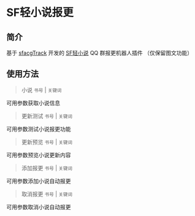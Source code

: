 # SF轻小说报更

## 简介

基于 [sfacgTrack](https://github.com/DawnNights/sfacgTrack) 开发的 [SF轻小说](https://book.sfacg.com) QQ 群报更机器人插件
（仅保留图文功能）

## 使用方法

> 小说 `书号` | `关键词`

可用参数获取小说信息

> 更新测试 `书号` | `关键词`

可用参数测试小说报更功能

> 更新预览 `书号` | `关键词`

可用参数预览小说更新内容

> 添加报更 `书号` | `关键词`

可用参数添加小说自动报更

> 取消报更 `书号` | `关键词`

可用参数取消小说自动报更
